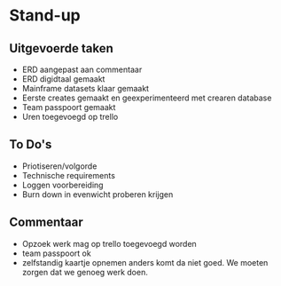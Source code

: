 # Stand-up

## Uitgevoerde taken

* ERD aangepast aan commentaar
* ERD digidtaal gemaakt
* Mainframe datasets klaar gemaakt
* Eerste creates gemaakt en geexperimenteerd met crearen database
* Team passpoort gemaakt
* Uren toegevoegd op trello

## To Do's

* Priotiseren/volgorde
* Technische requirements
* Loggen voorbereiding
* Burn down in evenwicht proberen krijgen

## Commentaar

* Opzoek werk mag op trello toegevoegd worden
* team passpoort ok
* zelfstandig kaartje opnemen anders komt da niet goed. We moeten zorgen dat we genoeg werk doen.
